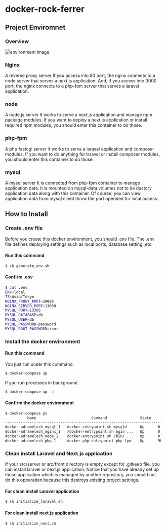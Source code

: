 # docker-rock-ferrer
## Project Enviromnet
### Overview
![environment image](https://user-images.githubusercontent.com/27280734/110324057-d1301a00-8058-11eb-81aa-97d3b0f775c2.png)
### Nginx
A reverse proxy server
If you access into 80 port, the nginx connects to a node server that serves a next.js application.
And, if you access into 3000 port, the nginx connects to a php-fpm server that serves a laravel application.
### node
A node.js server
It works to serve a next.js application and manage npm package modules.
If you want to deploy a next.js application or install required npm modules, you should enter this container to do those.
### php-fpm
A php fastcgi server
It works to serve a laravel application and composer modules.
If you want to do anything for laravel or install composer modules, you should enter this container to do those.
### mysql
A mysql server
It is connected from php-fpm container to manage application data.
It is mounted on mysql-data volumes not to be destory application data along with this container.
Of course, you can view application data from mysql client throw the port opended for local access.
## How to Install
### Create .env file
Before you create this docker environment, you should .env file.
The .env file defines deploying settings such as local ports, database setting,,etc.
#### Run this command
```bash
$ sh generate_env.sh
```
#### Confirm .env
```bash
$ cat .env
ENV=local
TZ=Asia/Tokyo
NGINX_FRONT_PORT=10088
NGINX_SERVER_PORT=13000
MYSQL_PORT=13306
MYSQL_DATABASE=db
MYSQL_USER=db
MYSQL_PASSWORD=password
MYSQL_ROOT_PASSWORD=root
```
### Install the docker environment
#### Run this command
You just run under this command.
```bash
$ docker-compose up
```
If you run processes in background.
```bash
$ docker-compose up -d
```
#### Confirm the docker environment
```bash
$ docker-compose ps
          Name                         Command               State                                         Ports
------------------------------------------------------------------------------------------------------------------------------------
docker-adramelech_mysql_1   docker-entrypoint.sh mysqld      Up      0.0.0.0:13306->3306/tcp,:::13306->3306/tcp, 33060/tcp
docker-adramelech_nginx_1   /docker-entrypoint.sh ngin ...   Up      0.0.0.0:13000->3000/tcp,:::13000->3000/tcp, 0.0.0.0:10088->80/tcp,:::10088->80/tcp
docker-adramelech_node_1    docker-entrypoint.sh /bin/ ...   Up      0.0.0.0:33000->3000/tcp,:::33000->3000/tcp
docker-adramelech_php_1     docker-php-entrypoint php-fpm    Up      9000/tcp
```
### Clean install Laravel and Next.js application
If your src/server or src/front directory is empty except for .gitkeep file, you can install laravel or next.js application.
Notice that you have already set up those application which is managed by another repository, you should not do this opparation because this destroys existing project settings.

#### For clean install Laravel application
```bash
$ sh initialize_laravel.sh
```
#### For clean install next.js application
```bash
$ sh initialize_next.sh
```

